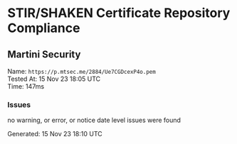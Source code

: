 # STIR/SHAKEN Certificate Repository Compliance

## Martini Security

Name: `https://p.mtsec.me/2884/Ue7CGDcexP4o.pem`\
Tested At: 15 Nov 23 18:05 UTC\
Time: 147ms

### Issues

no warning, or error, or notice date level issues were found

Generated: 15 Nov 23 18:10 UTC